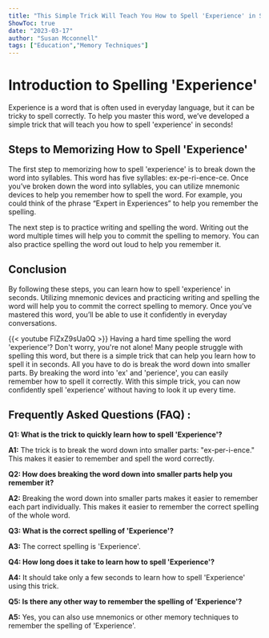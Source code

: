 ```yaml
---
title: "This Simple Trick Will Teach You How to Spell 'Experience' in Seconds!"
ShowToc: true 
date: "2023-03-17"
author: "Susan Mcconnell" 
tags: ["Education","Memory Techniques"]
---
```

# Introduction to Spelling 'Experience'

Experience is a word that is often used in everyday language, but it can be tricky to spell correctly. To help you master this word, we’ve developed a simple trick that will teach you how to spell 'experience' in seconds! 

## Steps to Memorizing How to Spell 'Experience'

The first step to memorizing how to spell 'experience' is to break down the word into syllables. This word has five syllables: ex-pe-ri-ence-ce. Once you’ve broken down the word into syllables, you can utilize mnemonic devices to help you remember how to spell the word. For example, you could think of the phrase “Expert in Experiences” to help you remember the spelling. 

The next step is to practice writing and spelling the word. Writing out the word multiple times will help you to commit the spelling to memory. You can also practice spelling the word out loud to help you remember it. 

## Conclusion

By following these steps, you can learn how to spell 'experience' in seconds. Utilizing mnemonic devices and practicing writing and spelling the word will help you to commit the correct spelling to memory. Once you’ve mastered this word, you’ll be able to use it confidently in everyday conversations.

{{< youtube FIZxZ9sUa0Q >}} 
Having a hard time spelling the word 'experience'? Don't worry, you're not alone! Many people struggle with spelling this word, but there is a simple trick that can help you learn how to spell it in seconds. All you have to do is break the word down into smaller parts. By breaking the word into 'ex' and 'perience', you can easily remember how to spell it correctly. With this simple trick, you can now confidently spell 'experience' without having to look it up every time.

## Frequently Asked Questions (FAQ) :
**Q1: What is the trick to quickly learn how to spell 'Experience'?**

**A1:** The trick is to break the word down into smaller parts: "ex-per-i-ence." This makes it easier to remember and spell the word correctly. 

**Q2: How does breaking the word down into smaller parts help you remember it?**

**A2:** Breaking the word down into smaller parts makes it easier to remember each part individually. This makes it easier to remember the correct spelling of the whole word.

**Q3: What is the correct spelling of 'Experience'?**

**A3:** The correct spelling is 'Experience'.

**Q4: How long does it take to learn how to spell 'Experience'?**

**A4:** It should take only a few seconds to learn how to spell 'Experience' using this trick.

**Q5: Is there any other way to remember the spelling of 'Experience'?**

**A5:** Yes, you can also use mnemonics or other memory techniques to remember the spelling of 'Experience'.





